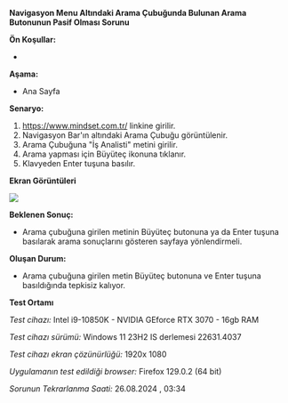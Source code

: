 **Navigasyon Menu Altındaki Arama Çubuğunda Bulunan Arama Butonunun Pasif Olması Sorunu**

**Ön Koşullar:**

-

**Aşama:**

- Ana Sayfa

**Senaryo:**

1) https://www.mindset.com.tr/ linkine girilir.<br>
2) Navigasyon Bar'ın altındaki Arama Çubuğu görüntülenir.<br>
3) Arama Çubuğuna "İş Analisti" metini girilir.<br>
4) Arama yapması için Büyüteç ikonuna tıklanır.
5) Klavyeden Enter tuşuna basılır.

**Ekran Görüntüleri**

![](images/arama-cubugu-tepkisizlik.gif) 

**Beklenen Sonuç:**

- Arama çubuğuna girilen metinin Büyüteç butonuna ya da Enter tuşuna basılarak arama sonuçlarını gösteren sayfaya yönlendirmeli.

**Oluşan Durum:**

- Arama çubuğuna girilen metin Büyüteç butonuna ve Enter tuşuna basıldığında tepkisiz kalıyor.

**Test Ortamı**

*Test cihazı:* Intel i9-10850K - NVIDIA GEforce RTX 3070 - 16gb RAM

*Test cihazı sürümü:* Windows 11 23H2 IS derlemesi 22631.4037

*Test cihazı ekran çözünürlüğü:* 1920x 1080

*Uygulamanın test edildiği browser:* Firefox 129.0.2 (64 bit)

*Sorunun Tekrarlanma Saati:* 26.08.2024 , 03:34
